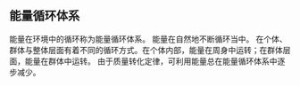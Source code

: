 ## 能量循环体系
能量在环境中的循环称为能量循环体系。
能量在自然地不断循环当中。
在个体、群体与整体层面有着不同的循环方式。在个体内部，能量在周身中运转；在群体层面，能量在群体中运转。
由于质量转化定律，可利用能量总在能量循环体系中逐步减少。